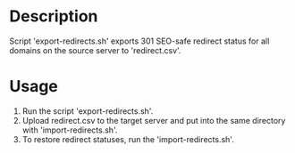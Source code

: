 # Description
Script 'export-redirects.sh' exports 301 SEO-safe redirect status for all domains on the source server to 'redirect.csv'.

# Usage
1. Run the script 'export-redirects.sh'.
2. Upload redirect.csv to the target server and put into the same directory with 'import-redirects.sh'.
3. To restore redirect statuses, run the 'import-redirects.sh'.
